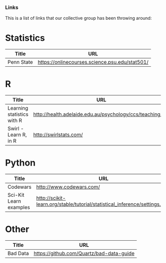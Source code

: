 ### Links
This is a list of links that our collective group has been throwing around:

# Statistics

|Title | URL|
------|-----
Penn State|https://onlinecourses.science.psu.edu/stat501/

# R
|Title | URL|
------|-----
Learning statistics with R| http://health.adelaide.edu.au/psychology/ccs/teaching/lsr/
Swirl - Learn R, in R|http://swirlstats.com/


# Python
|Title | URL|
------|-----
Codewars|http://www.codewars.com/
Sci-Kit Learn examples|http://scikit-learn.org/stable/tutorial/statistical_inference/settings.html


# Other
|Title | URL|
------|-----
Bad Data|https://github.com/Quartz/bad-data-guide
